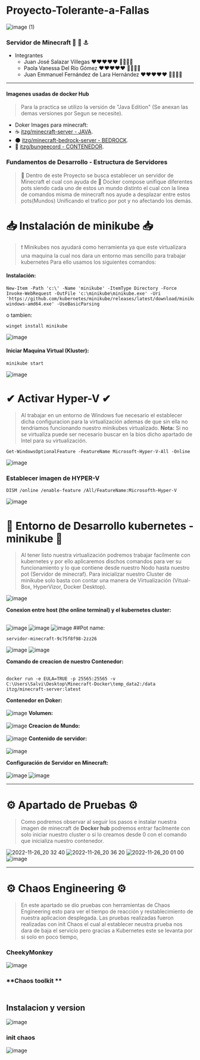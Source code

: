 # Proyecto-Tolerante-a-Fallas 
![image (1)](https://user-images.githubusercontent.com/91103822/205793693-a41a1781-b051-4845-b56a-1a35a220d4d0.png)
### Servidor de Minecraft 🧊 🐳 ⚓
* Integrantes
  * Juan José Salazar Villegas  ❤❤❤❤❤  🍗🍗🍗🍗
  * Paola Vanessa Del Río Gómez  ❤❤❤❤❤  🍗🍗🍗🍗
  * Juan Emmanuel Fernández de Lara Hernández ❤❤❤❤❤  🍗🍗🍗🍗

***

<!--  IMAGENES DE DOCKER UTILIZADAS-->

#### Imagenes usadas de docker Hub
> Para la practica se utilizo la versión de "Java Edition" (Se anexan las demas versiones por Segun se necesite).
* Doker Images para minecraft:
 * ☕ [itzg/minecraft-server - JAVA](/[es](https://hub.docker.com/r/itzg/minecraft-server)).
 * 🌑 [itzg/minecraft-bedrock-server - BEDROCK](/[es] (https://hub.docker.com/r/itzg/minecraft-bedrock-server)).
 * 🧊 [itzg/bungeecord - CONTENEDOR](/[es] (https://hub.docker.com/r/itzg/bungeecord)).


<!--  CONTEXTO DE PROYECTO-->
### Fundamentos de Desarrollo - Estructura de Servidores

> 📌 Dentro de este Proyecto se busca establecer un servidor de Minecraft el cual con ayuda de 🐳 Docker compose unifique diferentes pots siendo cada uno de estos un mundo distinto el cual con la linea de comandos misma de minecraft nos ayude a desplazar entre estos pots(Mundos) Unificando el trafico por pot y no afectando los demás.
> 
<!--  INSTALAICION DE MINIKUBES-->

# 📥 Instalación de minikube 📥
> ❗ Minikubes nos ayudará como herramienta ya que este virtualizara una maquina la cual nos dara un entorno mas sencillo para trabajar kubernetes
  Para ello usamos los siguientes comandos:
> 
#### Instalación:
    New-Item -Path 'c:\' -Name 'minikube' -ItemType Directory -Force Invoke-WebRequest -OutFile 'c:\minikube\minikube.exe' -Uri   'https://github.com/kubernetes/minikube/releases/latest/download/minikube-windows-amd64.exe' -UseBasicParsing
  
o tambien:
    
    winget install minikube
![image](https://user-images.githubusercontent.com/88942550/204116926-cd6494c2-d3ac-4fe9-a7c1-778d61c3c76d.png)

#### Iniciar Maquina Virtual (Kluster):
    minikube start
    
![image](https://user-images.githubusercontent.com/91103822/205827285-9724a1e3-5f1a-4ba7-9774-ac2f815c092e.png)

# ✔ Activar Hyper-V ✔
> Al trabajar en un entorno de Windows fue necesario el establecer dicha configuracion para la virtualización ademas de que sin ella no tendriamos funcionando nuestro minikubes virtualizado. **Nota:** Si no se virtualiza puede ser necesario buscar en la bios dicho apartado de Intel para su virtualización.
> 

    Get-WindowsOptionalFeature -FeatureName Microsoft-Hyper-V-All -Online
    
![image](https://user-images.githubusercontent.com/91103822/205827719-40623e2f-335a-47fe-8421-c36ed358384b.png)    

### Establecer imagen de HYPER-V
    DISM /online /enable-feature /All/FeatureName:Microsofth-Hyper-V
![image](https://user-images.githubusercontent.com/91103822/205828096-0c94bd88-e801-4319-b2d7-edba6b45cb15.png)

<!--  EXPLICACION MINIKUBE Y KUBERNETES -->

# 🧊 Entorno de Desarrollo kubernetes - minikube 🧊

> Al tener listo nuestra virtualización podremos trabajar facilmente con kubernetes y por ello aplicaremos dischos comandos para ver su funcionamiento y lo que contiene desde nuestro Nodo hasta nuestro pot (Servidor de minecraf). Para inicializar nuestro Cluster de minikube solo basta con contar una manera de Virtualización (Vitual-Box, HyperVizor, Docker Desktop).
> 

![image](https://user-images.githubusercontent.com/91103822/205562986-34a12e9b-2386-4dab-b764-6aef5ced26e1.png)

**Conexion entre host (the online terminal) y el kubernetes cluster:**<br><br>

![image](https://user-images.githubusercontent.com/91103822/205563141-e32c679c-068d-4953-a9b6-f54301e0024c.png)
![image](https://user-images.githubusercontent.com/91103822/205563170-fa9f2d27-3db2-45ab-b11f-4b910e6d9b90.png)
![image](https://user-images.githubusercontent.com/91103822/205563183-cec21b0e-a1d0-48aa-9d51-0fb40d32994e.png)
##Pot name:

    servidor-minecraft-9c75f8f98-2zz26
    
![image](https://user-images.githubusercontent.com/91103822/205563191-48114723-4d68-4c65-8496-e9502b4a5fc5.png)
![image](https://user-images.githubusercontent.com/91103822/205563008-bd402d1b-08e4-461a-80d4-f32bc253a77e.png)

**Comando de creacion de nuestro Contenedor:**<br><br>
       
    docker run -e EULA=TRUE -p 25565:25565 -v C:\Users\Salvi\Desktop\Minecraft-Docker\temp_data2:/data itzg/minecraft-server:latest

**Contenedor en Doker:**<br><br>
![image](https://user-images.githubusercontent.com/91103822/204116265-3ca4b3d9-8dde-4fb7-9aab-060a649a5bc6.png)
**Volumen:**<br><br>
![image](https://user-images.githubusercontent.com/91103822/204116282-8ebdce5a-3e8c-4290-9aaa-965294bee084.png)
**Creacion de Mundo:**<br><br>
![image](https://user-images.githubusercontent.com/91103822/204116295-d3e4a245-d4cb-4903-9afb-2d1bd929b62d.png)
**Contenido de servidor:**<br><br>
![image](https://user-images.githubusercontent.com/91103822/204116316-f42e18c3-9ce4-4482-b645-639e89197624.png)

**Configuración de Servidor en Minecraft:**<br><br>
![image](https://user-images.githubusercontent.com/91103822/204116533-b70af9d1-8d5d-4e48-b406-a20e5371e28e.png)
![image](https://user-images.githubusercontent.com/91103822/204116565-0be16f0d-9e98-42f8-939b-f6fff7721a9b.png)

***
# ⚙ Apartado de Pruebas ⚙

> Como podremos observar al seguir los pasos e instalar nuestra imagen de minecraft de **Docker hub** podremos entrar facilmente con solo iniciar nuestro cluster o si lo creamos desde 0 con el comando que inicializa nuestro contenedor.
> 

![2022-11-26_20 32 40](https://user-images.githubusercontent.com/91103822/204116729-f06291ff-751b-4670-938d-d62650ab15df.png)
![2022-11-26_20 36 20](https://user-images.githubusercontent.com/91103822/204116730-535bcd2d-b5ed-4929-84a8-9da835017739.png)
![2022-11-26_20 01 00](https://user-images.githubusercontent.com/91103822/204116732-99e8e7ab-1fe6-44db-b069-abcf8bf4238c.png)
![image](https://user-images.githubusercontent.com/91103822/204116673-b20b7a4a-c5ab-4811-8e50-294baa725925.png)

***
# ⚙ Chaos Engineering ⚙

> En este apartado se dio pruebas con herramientas de Chaos Engineering esto para ver el tiempo de reacción y restablecimiento de nuestra aplicacion desplegada. Las pruebas realizadas fueron realizadas con init Chaos el cual al establecer neustra prueba nos dara de baja el servicio pero gracias a Kubernetes este se levanta por si solo en poco tiempo,


### CheekyMonkey
![image](https://user-images.githubusercontent.com/88942550/205560120-cff0986d-72c9-400a-8424-cde0e59f6c00.png)

### **Chaos toolkit **<br><br>

## Instalacion y version
![image](https://user-images.githubusercontent.com/91103822/205562790-3e3c9d65-e479-42dc-bf03-b59901ba0c75.png)

### init chaos
![image](https://user-images.githubusercontent.com/91103822/205562880-2e8536e9-feb8-41ce-bea0-047e6923165b.png)





